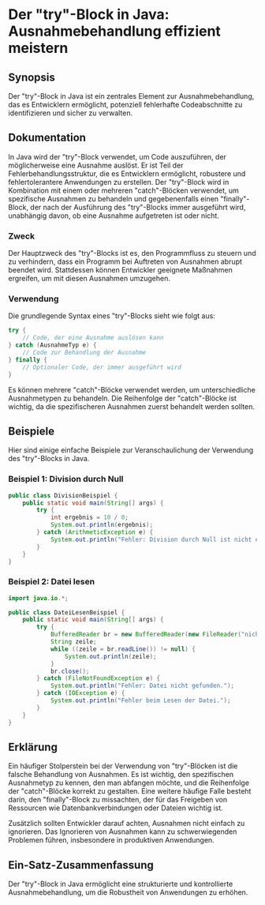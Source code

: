 <!--
Meta Description: # Der "try"-Block in Java: Ausnahmebehandlung effizient meistern ## Synopsis Der "try"-Block in Java ist ein zentrales Element zur Ausnahmebehandlung,...
Meta Keywords: der, try, java, ist, catch
-->

# Der "try"-Block in Java: Ausnahmebehandlung effizient meistern

## Synopsis
Der "try"-Block in Java ist ein zentrales Element zur Ausnahmebehandlung, das es Entwicklern ermöglicht, potenziell fehlerhafte Codeabschnitte zu identifizieren und sicher zu verwalten.

## Dokumentation
In Java wird der "try"-Block verwendet, um Code auszuführen, der möglicherweise eine Ausnahme auslöst. Er ist Teil der Fehlerbehandlungsstruktur, die es Entwicklern ermöglicht, robustere und fehlertolerantere Anwendungen zu erstellen. Der "try"-Block wird in Kombination mit einem oder mehreren "catch"-Blöcken verwendet, um spezifische Ausnahmen zu behandeln und gegebenenfalls einen "finally"-Block, der nach der Ausführung des "try"-Blocks immer ausgeführt wird, unabhängig davon, ob eine Ausnahme aufgetreten ist oder nicht.

### Zweck
Der Hauptzweck des "try"-Blocks ist es, den Programmfluss zu steuern und zu verhindern, dass ein Programm bei Auftreten von Ausnahmen abrupt beendet wird. Stattdessen können Entwickler geeignete Maßnahmen ergreifen, um mit diesen Ausnahmen umzugehen.

### Verwendung
Die grundlegende Syntax eines "try"-Blocks sieht wie folgt aus:

```java
try {
    // Code, der eine Ausnahme auslösen kann
} catch (AusnahmeTyp e) {
    // Code zur Behandlung der Ausnahme
} finally {
    // Optionaler Code, der immer ausgeführt wird
}
```

Es können mehrere "catch"-Blöcke verwendet werden, um unterschiedliche Ausnahmetypen zu behandeln. Die Reihenfolge der "catch"-Blöcke ist wichtig, da die spezifischeren Ausnahmen zuerst behandelt werden sollten.

## Beispiele
Hier sind einige einfache Beispiele zur Veranschaulichung der Verwendung des "try"-Blocks in Java.

### Beispiel 1: Division durch Null

```java
public class DivisionBeispiel {
    public static void main(String[] args) {
        try {
            int ergebnis = 10 / 0;
            System.out.println(ergebnis);
        } catch (ArithmeticException e) {
            System.out.println("Fehler: Division durch Null ist nicht erlaubt.");
        }
    }
}
```

### Beispiel 2: Datei lesen

```java
import java.io.*;

public class DateiLesenBeispiel {
    public static void main(String[] args) {
        try {
            BufferedReader br = new BufferedReader(new FileReader("nichtVorhandeneDatei.txt"));
            String zeile;
            while ((zeile = br.readLine()) != null) {
                System.out.println(zeile);
            }
            br.close();
        } catch (FileNotFoundException e) {
            System.out.println("Fehler: Datei nicht gefunden.");
        } catch (IOException e) {
            System.out.println("Fehler beim Lesen der Datei.");
        }
    }
}
```

## Erklärung
Ein häufiger Stolperstein bei der Verwendung von "try"-Blöcken ist die falsche Behandlung von Ausnahmen. Es ist wichtig, den spezifischen Ausnahmetyp zu kennen, den man abfangen möchte, und die Reihenfolge der "catch"-Blöcke korrekt zu gestalten. Eine weitere häufige Falle besteht darin, den "finally"-Block zu missachten, der für das Freigeben von Ressourcen wie Datenbankverbindungen oder Dateien wichtig ist.

Zusätzlich sollten Entwickler darauf achten, Ausnahmen nicht einfach zu ignorieren. Das Ignorieren von Ausnahmen kann zu schwerwiegenden Problemen führen, insbesondere in produktiven Anwendungen.

## Ein-Satz-Zusammenfassung
Der "try"-Block in Java ermöglicht eine strukturierte und kontrollierte Ausnahmebehandlung, um die Robustheit von Anwendungen zu erhöhen.